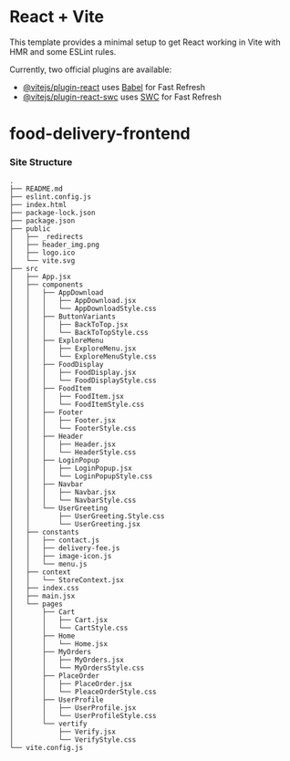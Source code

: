 # React + Vite

This template provides a minimal setup to get React working in Vite with HMR and some ESLint rules.

Currently, two official plugins are available:

-   [@vitejs/plugin-react](https://github.com/vitejs/vite-plugin-react/blob/main/packages/plugin-react/README.md) uses [Babel](https://babeljs.io/) for Fast Refresh
-   [@vitejs/plugin-react-swc](https://github.com/vitejs/vite-plugin-react-swc) uses [SWC](https://swc.rs/) for Fast Refresh

# food-delivery-frontend

### Site Structure

```
.
├── README.md
├── eslint.config.js
├── index.html
├── package-lock.json
├── package.json
├── public
│   ├── _redirects
│   ├── header_img.png
│   ├── logo.ico
│   └── vite.svg
├── src
│   ├── App.jsx
│   ├── components
│   │   ├── AppDownload
│   │   │   ├── AppDownload.jsx
│   │   │   └── AppDownloadStyle.css
│   │   ├── ButtonVariants
│   │   │   ├── BackToTop.jsx
│   │   │   └── BackToTopStyle.css
│   │   ├── ExploreMenu
│   │   │   ├── ExploreMenu.jsx
│   │   │   └── ExploreMenuStyle.css
│   │   ├── FoodDisplay
│   │   │   ├── FoodDisplay.jsx
│   │   │   └── FoodDisplayStyle.css
│   │   ├── FoodItem
│   │   │   ├── FoodItem.jsx
│   │   │   └── FoodItemStyle.css
│   │   ├── Footer
│   │   │   ├── Footer.jsx
│   │   │   └── FooterStyle.css
│   │   ├── Header
│   │   │   ├── Header.jsx
│   │   │   └── HeaderStyle.css
│   │   ├── LoginPopup
│   │   │   ├── LoginPopup.jsx
│   │   │   └── LoginPopupStyle.css
│   │   ├── Navbar
│   │   │   ├── Navbar.jsx
│   │   │   └── NavbarStyle.css
│   │   └── UserGreeting
│   │       ├── UserGreeting.Style.css
│   │       └── UserGreeting.jsx
│   ├── constants
│   │   ├── contact.js
│   │   ├── delivery-fee.js
│   │   ├── image-icon.js
│   │   └── menu.js
│   ├── context
│   │   └── StoreContext.jsx
│   ├── index.css
│   ├── main.jsx
│   └── pages
│       ├── Cart
│       │   ├── Cart.jsx
│       │   └── CartStyle.css
│       ├── Home
│       │   └── Home.jsx
│       ├── MyOrders
│       │   ├── MyOrders.jsx
│       │   └── MyOrdersStyle.css
│       ├── PlaceOrder
│       │   ├── PlaceOrder.jsx
│       │   └── PleaceOrderStyle.css
│       ├── UserProfile
│       │   ├── UserProfile.jsx
│       │   └── UserProfileStyle.css
│       └── vertify
│           ├── Verify.jsx
│           └── VerifyStyle.css
└── vite.config.js
```
